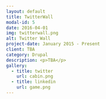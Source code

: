 ```yaml
---
layout: default
title: TwitterWall
modal-id: 5
date: 2016-04-01
img: twitterwall.png
alt: Twitter Wall
project-date: January 2015 - Present
client: TBA
category: Drupal
description: <p>TBA</p>
gallery:
  - title: twitter
    url: cabin.png
  - title: linkedin
    url: game.png
---
```

